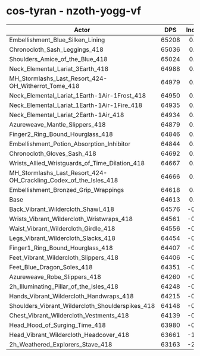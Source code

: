 # cos-tyran - nzoth-yogg-vf
| Actor | DPS | Increase |
|---|:---:|:---:|
|Embellishment_Blue_Silken_Lining|65208|0.92%|
|Chronocloth_Sash_Leggings_418|65036|0.65%|
|Shoulders_Amice_of_the_Blue_418|65024|0.64%|
|Neck_Elemental_Lariat_3Earth_418|64988|0.58%|
|MH_Stormlashs_Last_Resort_424-OH_Witherrot_Tome_418|64979|0.57%|
|Neck_Elemental_Lariat_1Earth-1Air-1Frost_418|64950|0.52%|
|Neck_Elemental_Lariat_1Earth-1Air-1Fire_418|64935|0.50%|
|Neck_Elemental_Lariat_2Earth-1Air_418|64934|0.50%|
|Azureweave_Mantle_Slippers_418|64879|0.41%|
|Finger2_Ring_Bound_Hourglass_418|64846|0.36%|
|Embellishment_Potion_Absorption_Inhibitor|64844|0.36%|
|Chronocloth_Gloves_Sash_418|64692|0.12%|
|Wrists_Allied_Wristguards_of_Time_Dilation_418|64667|0.08%|
|MH_Stormlashs_Last_Resort_424-OH_Crackling_Codex_of_the_Isles_418|64666|0.08%|
|Embellishment_Bronzed_Grip_Wrappings|64618|0.01%|
|Base|64613|0.00%|
|Back_Vibrant_Wildercloth_Shawl_418|64576|-0.06%|
|Wrists_Vibrant_Wildercloth_Wristwraps_418|64561|-0.08%|
|Waist_Vibrant_Wildercloth_Girdle_418|64556|-0.09%|
|Legs_Vibrant_Wildercloth_Slacks_418|64454|-0.25%|
|Finger1_Ring_Bound_Hourglass_418|64407|-0.32%|
|Feet_Vibrant_Wildercloth_Slippers_418|64406|-0.32%|
|Feet_Blue_Dragon_Soles_418|64351|-0.41%|
|Azureweave_Robe_Slippers_418|64260|-0.55%|
|2h_Illuminating_Pillar_of_the_Isles_418|64248|-0.56%|
|Hands_Vibrant_Wildercloth_Handwraps_418|64215|-0.62%|
|Shoulders_Vibrant_Wildercloth_Shoulderspikes_418|64148|-0.72%|
|Chest_Vibrant_Wildercloth_Vestments_418|64139|-0.73%|
|Head_Hood_of_Surging_Time_418|63980|-0.98%|
|Head_Vibrant_Wildercloth_Headcover_418|63661|-1.47%|
|2h_Weathered_Explorers_Stave_418|63163|-2.24%|
